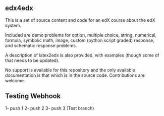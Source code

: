 edx4edx
----------
This is a set of source content and code for an edX course about the edX system.

Included are demo problems for option, multiple choice, string, numerical,
formula, symbolic math, image, custom (python script graded) response, and
schematic response problems.

A description of latex2edx is also provided, with examples (though some of that
needs to be updated).

No support is available for this repository and the only available documentation
is that which is in the source code. Contributions are welcome.


Testing Webhook
---------------
1- push 1
2- push 2
3- push 3 (Test branch)
